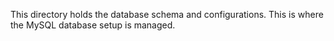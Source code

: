 This directory holds the database schema and configurations.
This is where the MySQL database setup is managed.
